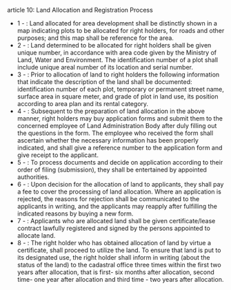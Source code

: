 article 10: Land Allocation and Registration Process

<ul>
			<li>1 - : Land allocated for area development shall be distinctly shown in a map indicating plots to be allocated for right holders, for roads and other purposes; and this map shall be reference for the area.<ul>
			</ul></li>			<li>2 - : Land determined to be allocated for right holders shall be given unique number, in accordance with area code given by the Ministry of Land, Water and Environment. The identification number of a plot shall include unique areal number of its location and serial number.<ul>
			</ul></li>			<li>3 - : Prior to allocation of land to right holders the following information that indicate the description of the land shall be documented: identification number of each plot, temporary or permanent street name, surface area in square meter, and grade of plot in land use, its position according to area plan and its rental category.<ul>
			</ul></li>			<li>4 - : Subsequent to the preparation of land allocation in the above manner, right holders may buy application forms and submit them to the concerned employee of Land Administration Body after duly filling out the questions in the form. The employee who received the form shall ascertain whether the necessary information has been properly indicated, and shall give a reference number to the application form and give receipt to the applicant.<ul>
			</ul></li>			<li>5 - : To process documents and decide on application according to their order of filing (submission), they shall be entertained by appointed authorities.<ul>
			</ul></li>			<li>6 - : Upon decision for the allocation of land to applicants, they shall pay a fee to cover the processing of land allocation. Where an application is rejected, the reasons for rejection shall be communicated to the applicants in writing, and the applicants may reapply after fulfilling the indicated reasons by buying a new form.<ul>
			</ul></li>			<li>7 - : Applicants who are allocated land shall be given certificate&#x2F;lease contract lawfully registered and signed by the persons appointed to allocate land.<ul>
			</ul></li>			<li>8 - : The right holder who has obtained allocation of land by virtue a certificate, shall proceed to utilize the land. To ensure that land is put to its designated use, the right holder shall inform in writing (about the status of the land) to the cadastral office three times within the first two years after allocation, that is first- six months after allocation, second time- one year after allocation and third time - two years after allocation.<ul>
			</ul></li></ul>